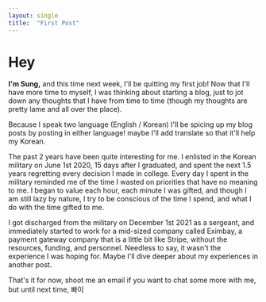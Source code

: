 ```yaml
---
layout: single
title:  "First Post"
---
```


# Hey

**I'm Sung,** and this time next week, I'll be quitting my first job! Now that I'll have more time to myself, I was thinking about starting a blog, just to jot down any thoughts that I have from time to time (though my thoughts are pretty lame and all over the place).

Because I speak two language (English / Korean) I'll be spicing up my blog posts by posting in either language! maybe I'll add translate so that it'll help my Korean.

The past 2 years have been quite interesting for me. I enlisted in the Korean military on June 1st 2020, 15 days after I graduated, and spent the next 1.5 years regretting every decision I made in college. Every day I spent in the military reminded me of the time I wasted on priorities that have no meaning to me. I began to value each hour, each minute I was gifted, and though I am still lazy by nature, I try to be conscious of the time I spend, and what I do with the time gifted to me. 

I got discharged from the military on December 1st 2021 as a sergeant, and immediately started to work for a mid-sized company called Eximbay, a payment gateway company that is a little bit like Stripe, without the resources, funding, and personnel. Needless to say, it wasn't the experience I was hoping for. Maybe I'll dive deeper about my experiences in another post.

That's it for now, shoot me an email if you want to chat some more with me, but until next time, 빠이
